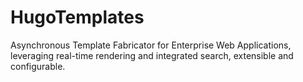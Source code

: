 # HugoTemplates
Asynchronous Template Fabricator for Enterprise Web Applications, leveraging real-time rendering and integrated search, extensible and configurable.

